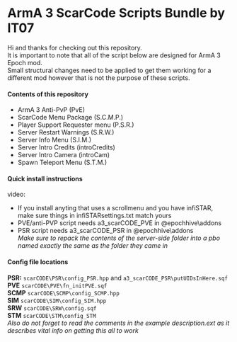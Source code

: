 # ArmA 3 ScarCode Scripts Bundle by IT07
Hi and thanks for checking out this repository.<br />
It is important to note that all of the script below are designed for ArmA 3 Epoch mod.<br />
Small structural changes need to be applied to get them working for a different mod however that is not the purpose of these scripts.<br />

#### Contents of this repository
- ArmA 3 Anti-PvP (PvE) <br />
- ScarCode Menu Package (S.C.M.P.) <br />
- Player Support Requester menu (P.S.R.) <br />
- Server Restart Warnings (S.R.W.) <br />
- Server Info Menu (S.I.M.) <br />
- Server Intro Credits (introCredits) <br />
- Server Intro Camera (introCam) <br />
- Spawn Teleport Menu (S.T.M.)<br />

#### Quick install instructions
video: <br />
- If you install anyting that uses a scrollmenu and you have infiSTAR, make sure things in infiSTARsettings.txt match yours <br />
- PVE/anti-PVP script needs a3_scarCODE_PVE in @epochhive\addons <br />
- PSR script needs a3_scarCODE_PSR in @epochhive\addons <br />
*Make sure to repack the contents of the server-side folder into a pbo named exactly the same as the folder they came in*

#### Config file locations
**PSR:** `scarCODE\PSR\config_PSR.hpp` and `a3_scarCODE_PSR\putUIDsInHere.sqf` <br />
**PVE** `scarCODE\PVE\fn_initPVE.sqf` <br />
**SCMP** `scarCODE\SCMP\config_SCMP.hpp` <br />
**SIM** `scarCODE\SIM\config_SIM.hpp` <br />
**SRW** `scarCODE\SRW\config.sqf` <br />
**STM** `scarCODE\STM\config_STM` <br />
*Also do not forget to read the comments in the example description.ext as it describes vital info on getting this all to work*